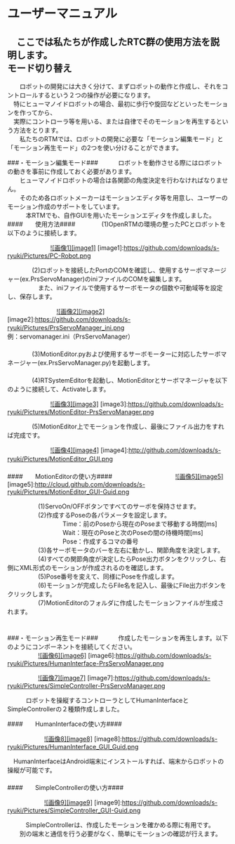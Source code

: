 ユーザーマニュアル
==================
　ここでは私たちが作成したRTC群の使用方法を説明します。
　  
モード切り替え
--------------
　　ロボットの開発には大きく分けて、まずロボットの動作と作成し、それをコントロールするという２つの操作が必要になります。  
　特にヒューマノイドロボットの場合、最初に歩行や旋回などといったモーションを作ってから、  
　実際にコントローラ等を用いる、または自律でそのモーションを再生するという方法をとります。  
　　私たちのRTMでは、ロボットの開発に必要な「モーション編集モード」と「モーション再生モード」の2つを使い分けることができます。  

###・モーション編集モード###
　　　ロボットを動作させる際にはロボットの動きを事前に作成しておく必要があります。  
　　ヒューマノイドロボットの場合は各関節の角度決定を行わなければなりません。  
　　そのため各ロボットメーカーはモーションエディタ等を用意し、ユーザーのモーション作成のサポートをしています。  
　　　本RTMでも、自作GUIを用いたモーションエディタを作成しました。  
####　　使用方法####
　　　　(1)OpenRTMの環境の整ったPCとロボットを以下のように接続します。  

　　　　　　　[![画像1][image1]](https://github.com/downloads/s-ryuki/Pictures/PC-Robot.png)
[image1]:https://github.com/downloads/s-ryuki/Pictures/PC-Robot.png

　　　　(2)ロボットを接続したPortのCOMを確認し、使用するサーボマネージャー(ex.PrsServoManager)のiniファイルのCOMを編集します。  
　　　　　また、iniファイルで使用するサーボモータの個数や可動域等を設定し、保存します。  

　　　　　　　　[![画像2][image2]](https://github.com/downloads/s-ryuki/Pictures/PrsServoManager_ini.png)
[image2]:https://github.com/downloads/s-ryuki/Pictures/PrsServoManager_ini.png
　　　　　　　　　　　　　　　　例：servomanager.ini（PrsServoManager）  
　  
　　　　(3)MotionEditor.pyおよび使用するサーボモーターに対応したサーボマネージャー(ex.PrsServoManager.py)を起動します。  
　  
　　　　(4)RTSystemEditorを起動し、MotionEditorとサーボマネージャを以下のように接続して、Activateします。  

　　　　　　　[![画像3][image3]](https://github.com/downloads/s-ryuki/Pictures/MotionEditor-PrsServoManager.png)
[image3]:https://github.com/downloads/s-ryuki/Pictures/MotionEditor-PrsServoManager.png

　　　　(5)MotionEditor上でモーションを作成し、最後にファイル出力をすれば完成です。  

　　　　　　　[![画像4][image4]](http://github.com/downloads/s-ryuki/Pictures/MotionEditor_GUI.png)
[image4]:http://github.com/downloads/s-ryuki/Pictures/MotionEditor_GUI.png
　  
　  
####　　MotionEditorの使い方####
　　　　　　　　　　[![画像5][image5]](http://cloud.github.com/downloads/s-ryuki/Pictures/MotionEditor_GUI-Guid.png)
[image5]:http://cloud.github.com/downloads/s-ryuki/Pictures/MotionEditor_GUI-Guid.png

　　　　　(1)ServoOn/OFFボタンですべてのサーボを保持させます。  
　　　　　(2)作成するPoseの各パラメータを設定します。  
　　　　　　　　　Time：前のPoseから現在のPoseまで移動する時間[ms]  
　　　　　　　　　Wait：現在のPoseと次のPoseの間の待機時間[ms]  
　　　　　　　　　Pose：作成するコマの番号  
　　　　　(3)各サーボモータのバーを左右に動かし、関節角度を決定します。  
　　　　　(4)すべての関節角度が決定したらPose出力ボタンをクリックし、右側にXML形式のモーションが作成されるのを確認します。  
　　　　　(5)Pose番号を変えて、同様にPoseを作成します。  
　　　　　(6)モーションが完成したらFile名を記入し、最後にFile出力ボタンをクリックします。  
　　　　　(7)MotionEditorのフォルダに作成したモーションファイルが生成されます。  
　  
　  
###・モーション再生モード###
　　　作成したモーションを再生します。以下のようにコンポーネントを接続してください。  
　　　　　[![画像6][image6]](https://github.com/downloads/s-ryuki/Pictures/HumanInterface-PrsServoManager.png)
[image6]:https://github.com/downloads/s-ryuki/Pictures/HumanInterface-PrsServoManager.png

　　　　　[![画像7][image7]](https://github.com/downloads/s-ryuki/Pictures/SimpleController-PrsServoManager.png)
[image7]:https://github.com/downloads/s-ryuki/Pictures/SimpleController-PrsServoManager.png

　　　ロボットを操縦するコントローラとしてHumanInterfaceとSimpleControllerの２種類作成しました。  

####　　HumanInterfaceの使い方####

　　　　　　[![画像8][image8]](https://github.com/downloads/s-ryuki/Pictures/HumanInterface_GUI_Guid.png)
[image8]:https://github.com/downloads/s-ryuki/Pictures/HumanInterface_GUI_Guid.png

　HumanInterfaceはAndroid端末にインストールすれば、端末からロボットの操縦が可能です。  
　  
####　　SimpleControllerの使い方####

　　　　　　[![画像9][image9]](https://github.com/downloads/s-ryuki/Pictures/SimpleController_GUI-Guid.png)
[image9]:https://github.com/downloads/s-ryuki/Pictures/SimpleController_GUI-Guid.png

　　　SimpleControllerは、作成したモーションを確かめる際に有用です。    
　　別の端末と通信を行う必要がなく、簡単にモーションの確認が行えます。  